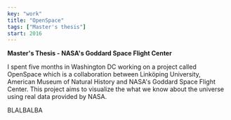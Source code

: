 ```yaml
---
key: "work"
title: "OpenSpace"
tags: ["Master's thesis"]
start: 2016
---
```

**Master's Thesis - NASA's Goddard Space Flight Center**

I spent five months in Washington DC working on a project called OpenSpace which is a collaboration between Linköping University, American Museum of Natural History and NASA's Goddard Space Flight Center. This project aims to visualize the what we know about the universe using real data provided by NASA.
<!-- end -->

BLALBALBA